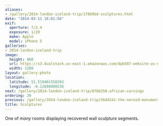 ```yaml
---
aliases:
- /gallery/2014-london-iceland-trip/1f869bd-sculptures.html
date: "2014-03-11 16:01:56"
exif:
  aperture: f/2.4
  exposure: 1/20
  make: Apple
  model: iPhone 5
galleries:
- 2014-london-iceland-trip
image:
  height: 960
  url: https://s3.dualstack.us-east-1.amazonaws.com/dpb587-website-us-east-1/asset/gallery/2014-london-iceland-trip/1f869bd-sculptures~1280.jpg
  width: 1280
layout: gallery-photo
location:
  latitude: 51.519401550293
  longitude: -0.12690000236
next: /gallery/2014-london-iceland-trip/87bb358-african-carvings
ordering: 39
previous: /gallery/2014-london-iceland-trip/56d4241-the-nereid-monument
title: Sculptures
---
```


One of *many* rooms displaying recovered wall sculpture segments.
